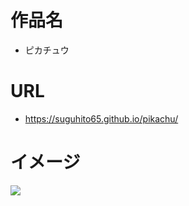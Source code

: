# 作品名

- ピカチュウ

# URL

- https://suguhito65.github.io/pikachu/

# イメージ

![](https://i.gyazo.com/ea0fb578f79d725e8db71506b6a745e3.png)
